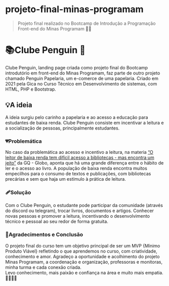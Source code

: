 # projeto-final-minas-programam
> Projeto final realizado no Bootcamp de Introdução a Programação Front-end do Minas Programam 💚🚀

# 📚Clube Penguin 🐧
Clube Penguin, landing page criada como projeto final do Bootcamp introdutório em front-end do Minas Programam, faz parte de outro projeto chamado Penguin Papelaria, um e-comerce de uma papelaria. Criado em 2021 pela Gica no Curso Técnico em Desenvolvimento de sistemas, com HTML, PHP e Bootstrap.

## 💡A ideia
A ideia surgiu pelo carinho a papelaria e ao acesso a educação para estudantes de baixa renda. Clube Penguin consiste em incentivar a leitura e a socialização de pessoas, principalmente estudantes. 

### 💔Problemática 
No caso da problemática ao acesso e incentivo a leitura, na materia <a href= "https://gq.globo.com/Cultura/noticia/2021/04/leitor-baixa-renda-dificil-acesso-bibliotecas-livro-imposto.html">“O leitor de baixa renda tem difícil acesso a bibliotecas - mas encontra um jeito”</a> da GQ - Globo, aponta que há uma grande diferença entre o hábito de ler e o acesso ao livro. A população de baixa renda encontra muitos empecilhos para o consumo de textos e publicações, com bibliotecas precárias e sem que haja um estímulo à prática de leitura.

### 🩹Solução
Com o Clube Penguin, o estudante pode participar da comunidade (através do discord ou telegram), trocar livros, documentos e artigos. Conhecer novas pessoas e promover a leitura, incentivando o desenvolvimento técnico e pessoal ao seu redor de forma gratuita. 


### 🥰Agradecimentos e Conclusão
O projeto final do curso tem um objetivo principal de ser um MVP {Mínimo Produto Viável} refletindo o que aprendemos no curso, com criatividade, conhecimento e amor. 
Agradeço a oportunidade e acolhimento do projeto Minas Programam, a coordenação e organização, professoras e monitoras, minha turma e cada conexão criada. <br/>
Levo conhecimento, mais paixão e confiança na área e muito mais empatia.💜🌈🚀🐧
